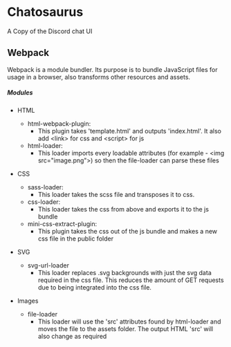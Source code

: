 # Chatosaurus
A Copy of the Discord chat UI

## Webpack

Webpack is a module bundler. Its purpose is to bundle JavaScript files for usage in a browser, also transforms other resources and assets.

##### Modules
- HTML
    - html-webpack-plugin:
        - This plugin takes 'template.html' and outputs 'index.html'. It also add \<link> for css and \<script> for js
    - html-loader:
        - This loader imports every loadable attributes (for example - \<img src="image.png">) so then the file-loader can parse these files
    
- CSS
    - sass-loader:
        - This loader takes the scss file and transposes it to css.
    - css-loader:
        - This loader takes the css from above and exports it to the js bundle
    - mini-css-extract-plugin:
        - This plugin takes the css out of the js bundle and makes a new css file in the public folder
        
- SVG
    - svg-url-loader
        - This loader replaces .svg backgrounds with just the svg data required in the css file. This reduces the amount of GET requests due to being integrated into the css file.
        
- Images
    - file-loader
        - This loader will use the 'src' attributes found by html-loader and moves the file to the assets folder. The output HTML 'src' will also change as required
        
